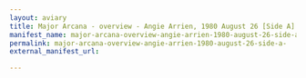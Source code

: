 ```yaml
---
layout: aviary
title: Major Arcana - overview - Angie Arrien, 1980 August 26 [Side A]
manifest_name: major-arcana-overview-angie-arrien-1980-august-26-side-a-
permalink: major-arcana-overview-angie-arrien-1980-august-26-side-a-
external_manifest_url: 

---
```

<!-- Add an essay or interpretive material below this line,
using HTML or markdown.  Do not modify this file above this line -->
